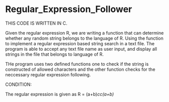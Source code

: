 # Regular_Expression_Follower

THIS CODE IS WRITTEN IN C.

Given the regular expression R, we are writing a function that can determine whether any random string belongs
to the language of R. Using the function to implement a regular expression based string search in a text
file. The program is able to accept any text file name as user input, and display all strings in the
file that belongs to language of R.

THe program uses two defined functions one to check if the string is constructed of allowed characters and the other 
function checks for the neccessary regular expression following.

CONDITION:

The regular expression is given as R = (a+b)*cc(a+b)*
